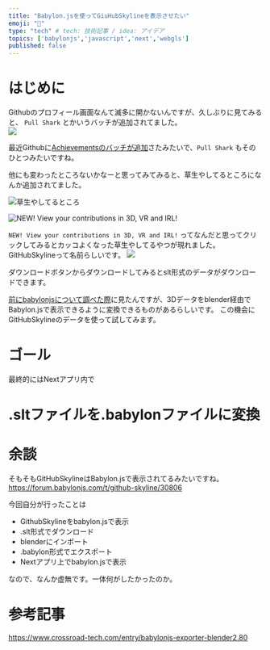 ```yaml
---
title: "Babylon.jsを使ってGiuHubSkylineを表示させたい"
emoji: "🧊"
type: "tech" # tech: 技術記事 / idea: アイデア
topics: ['babylonjs','javascript','next','webgls']
published: false
---
```


# はじめに

Githubのプロフィール画面なんて滅多に開かないんですが、久しぶりに見てみると、 `Pull Shark` とかいうバッチが追加されてました。  
![](https://storage.googleapis.com/zenn-user-upload/90408d9e6d8a-20220618.png)

最近Githubに[Achievementsのバッチが追加](https://zenn.dev/nyancat/articles/20220612-github-achievements)さたみたいで、`Pull Shark` もそのひとつみたいですね。

他にも変わったところないかなーと思ってみてみると、草生やしてるところになんか追加されてました。  

![草生やしてるところ](https://storage.googleapis.com/zenn-user-upload/4c48c26d700d-20220618.png)

![NEW! View your contributions in 3D, VR and IRL!](https://storage.googleapis.com/zenn-user-upload/58e706d6be7d-20220618.png)

`NEW! View your contributions in 3D, VR and IRL!` ってなんだと思ってクリックしてみるとカッコよくなった草生やしてるやつが現れました。
GitHubSkylineって名前らしいです。
![](https://storage.googleapis.com/zenn-user-upload/71ebf12fa3d4-20220618.gif)

ダウンロードボタンからダウンロードしてみるとslt形式のデータがダウンロードできます。

[前にbabylonjsについて調べた際](https://zenn.dev/ymmt1089/articles/20220520_babylonjs)に見たんですが、3Dデータをblender経由でBabylon.jsで表示できるように変換できるものがあるらしいです。
この機会にGitHubSkylineのデータを使って試してみます。  

# ゴール
最終的にはNextアプリ内で

# .sltファイルを.babylonファイルに変換


# 余談
そもそもGitHubSkylineはBabylon.jsで表示されてるみたいですね。
https://forum.babylonjs.com/t/github-skyline/30806

今回自分が行ったことは

* GithubSkylineをbabylon.jsで表示
* .slt形式でダウンロード
* blenderにインポート
* .babylon形式でエクスポート
* Nextアプリ上でbabylon.jsで表示

なので、なんか虚無です。一体何がしたかったのか。


# 参考記事
https://www.crossroad-tech.com/entry/babylonjs-exporter-blender2.80
